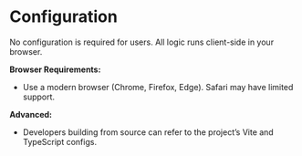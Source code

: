 # Configuration

No configuration is required for users. All logic runs client-side in your browser.

**Browser Requirements:**
- Use a modern browser (Chrome, Firefox, Edge). Safari may have limited support.

**Advanced:**
- Developers building from source can refer to the project’s Vite and TypeScript configs.
